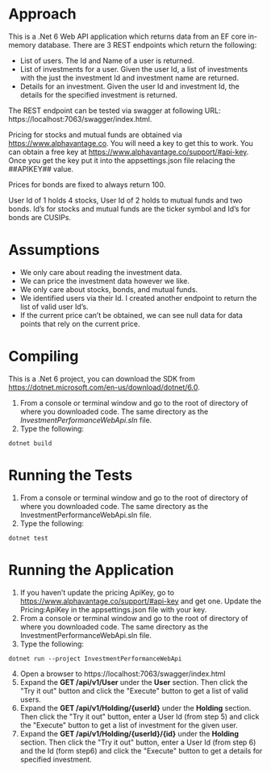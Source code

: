 # Approach

This is a .Net 6 Web API application which returns data from an EF core in-memory database. There are 3 REST endpoints which return the following:
- List of users. The Id and Name of a user is returned.
- List of investments for a user. Given the user Id, a list of investments with the just the investment Id and investment name are returned. 
- Details for an investment. Given the user Id and investment Id, the details for the specified investment is returned.

The REST endpoint can be tested via swagger at following URL: 
https://localhost:7063/swagger/index.html.

Pricing for stocks and mutual funds are obtained via https://www.alphavantage.co. You will need a key to get this to work. You can obtain a free key at https://www.alphavantage.co/support/#api-key. Once you get the key put it into the appsettings.json file relacing the ##APIKEY## value.

Prices for bonds are fixed to always return 100. 

User Id of 1 holds 4 stocks, User Id of 2 holds to mutual funds and two bonds. Id’s for stocks and mutual funds are the ticker symbol and Id’s for bonds are CUSIPs.

# Assumptions

- We only care about reading the investment data.
- We can price the investment data however we like.
- We only care about stocks, bonds, and mutual funds.
- We identified users via their Id. I created another endpoint to return the list of valid user Id’s.
- If the current price can’t be obtained, we can see null data for data points that rely on the current price.  

# Compiling

This is a .Net 6 project, you can download the SDK from https://dotnet.microsoft.com/en-us/download/dotnet/6.0.

1. From a console or terminal window and go to the root of directory of where you downloaded code. The same directory as the *InvestmentPerformanceWebApi.sln* file.
1. Type the following:
```
dotnet build
```

# Running the Tests
1. From a console or terminal window and go to the root of directory of where you downloaded code. The same directory as the InvestmentPerformanceWebApi.sln file.
1. Type the following:
```
dotnet test
```

# Running the Application
1. If you haven’t update the pricing ApiKey, go to https://www.alphavantage.co/support/#api-key and get one. Update the Pricing:ApiKey in the appsettings.json file with your key.
2. From a console or terminal window and go to the root of directory of where you downloaded code. The same directory as the InvestmentPerformanceWebApi.sln file.
3.	Type the following:
```
dotnet run --project InvestmentPerformanceWebApi
```
4.	Open a browser to https://localhost:7063/swagger/index.html
5.	Expand the **GET /api/v1/User** under the **User** section. Then click the "Try it out" button and click the "Execute" button to get a list of valid users. 
6.	Expand the **GET /api/v1/Holding/{userId}** under the **Holding** section. Then click the "Try it out" button, enter a User Id (from step 5) and click the "Execute" button to get a list of investment for the given user.
7.	Expand the **GET /api/v1/Holding/{userId}/{id}** under the **Holding** section. Then click the "Try it out" button, enter a User Id (from step 6) and the Id (form step6) and click the "Execute" button to get a details for specified investment.	

